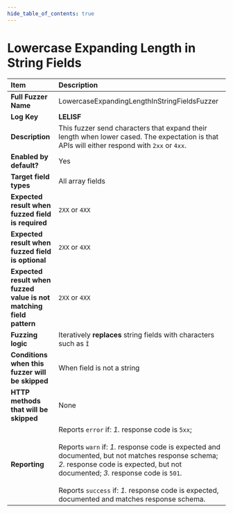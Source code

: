 ```yaml
--- 
hide_table_of_contents: true
---
```


# Lowercase Expanding Length in String Fields

| Item                                                                | Description                                                                                                                                                                                                                                                                                                                                              |
|:--------------------------------------------------------------------|:---------------------------------------------------------------------------------------------------------------------------------------------------------------------------------------------------------------------------------------------------------------------------------------------------------------------------------------------------------|
| **Full Fuzzer Name**                                                | LowercaseExpandingLengthInStringFieldsFuzzer                                                                                                                                                                                                                                                                                                             |
| **Log Key**                                                         | **LELISF**                                                                                                                                                                                                                                                                                                                                               |
| **Description**                                                     | This fuzzer send characters that expand their length when lower cased. The expectation is that APIs will either respond with `2xx` or `4xx`.                                                                                                                                                                                                             |
| **Enabled by default?**                                             | Yes                                                                                                                                                                                                                                                                                                                                                      |
| **Target field types**                                              | All array fields                                                                                                                                                                                                                                                                                                                                         |
| **Expected result when fuzzed field is required**                   | `2XX` or `4XX`                                                                                                                                                                                                                                                                                                                                           |
| **Expected result when fuzzed field is optional**                   | `2XX` or `4XX`                                                                                                                                                                                                                                                                                                                                           |
| **Expected result when fuzzed value is not matching field pattern** | `2XX` or `4XX`                                                                                                                                                                                                                                                                                                                                           |
| **Fuzzing logic**                                                   | Iteratively **replaces** string fields with characters such as `İ`                                                                                                                                                                                                                                                                                       |
| **Conditions when this fuzzer will be skipped**                     | When field is not a string                                                                                                                                                                                                                                                                                                                               |
| **HTTP methods that will be skipped**                               | None                                                                                                                                                                                                                                                                                                                                                     |
| **Reporting**                                                       | Reports `error` if: *1.* response code is `5xx`; <br/><br/> Reports `warn` if: *1.* response code is expected and documented, but not matches response schema; *2.* response code is expected, but not documented; *3.* response code is `501`. <br/><br/> Reports `success` if: *1.* response code is expected, documented and matches response schema. | 
